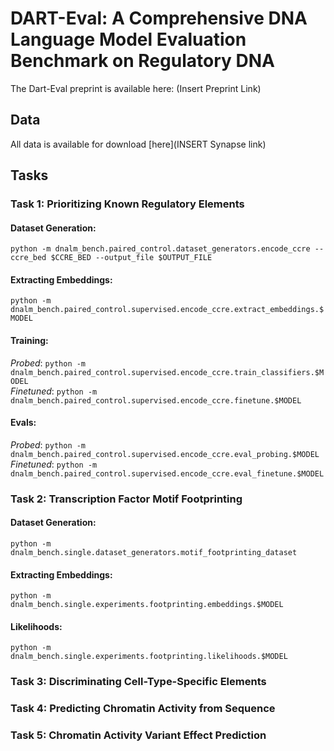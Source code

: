 # DART-Eval: A Comprehensive DNA Language Model Evaluation Benchmark on Regulatory DNA

The Dart-Eval preprint is available here:
(Insert Preprint Link)

## Data
All data is available for download [here](INSERT Synapse link)

## Tasks

### Task 1: Prioritizing Known Regulatory Elements

#### Dataset Generation:
`python -m dnalm_bench.paired_control.dataset_generators.encode_ccre --ccre_bed $CCRE_BED --output_file $OUTPUT_FILE`

#### Extracting Embeddings: 
`python -m dnalm_bench.paired_control.supervised.encode_ccre.extract_embeddings.$MODEL`

#### Training:
_Probed_: `python -m dnalm_bench.paired_control.supervised.encode_ccre.train_classifiers.$MODEL` \
_Finetuned_: `python -m dnalm_bench.paired_control.supervised.encode_ccre.finetune.$MODEL`

#### Evals:
_Probed_: `python -m dnalm_bench.paired_control.supervised.encode_ccre.eval_probing.$MODEL` \
_Finetuned_: `python -m dnalm_bench.paired_control.supervised.encode_ccre.eval_finetune.$MODEL`

### Task 2: Transcription Factor Motif Footprinting

#### Dataset Generation:
`python -m dnalm_bench.single.dataset_generators.motif_footprinting_dataset`

#### Extracting Embeddings: 
`python -m dnalm_bench.single.experiments.footprinting.embeddings.$MODEL`

#### Likelihoods:
`python -m dnalm_bench.single.experiments.footprinting.likelihoods.$MODEL`

### Task 3: Discriminating Cell-Type-Specific Elements

### Task 4: Predicting Chromatin Activity from Sequence

### Task 5: Chromatin Activity Variant Effect Prediction
